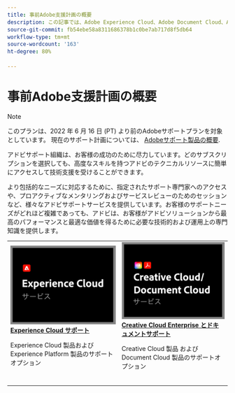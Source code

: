 ```yaml
---
title: 事前Adobe支援計画の概要
description: この記事では、Adobe Experience Cloud、Adobe Document Cloud、Adobe Creative Cloud のカスタマーサポートオプションの概要を説明します。
source-git-commit: fb54ebe58a8311686378b1c0be7ab717d8f5db64
workflow-type: tm+mt
source-wordcount: '163'
ht-degree: 80%

---
```


# 事前Adobe支援計画の概要

>[!NOTE]
>
>このプランは、2022 年 6 月 16 日 (PT) より前のAdobeサポートプランを対象としています。 現在のサポート計画については、 [Adobeサポート製品の概要](overview.md).

アドビサポート組織は、お客様の成功のために尽力しています。どのサブスクリプションを選択しても、高度なスキルを持つアドビのテクニカルリソースに簡単にアクセスして技術支援を受けることができます。

より包括的なニーズに対応するために、指定されたサポート専門家へのアクセスや、プロアクティブなメンタリングおよびサービスレビューのためのセッションなど、様々なアドビサポートサービスを提供しています。お客様のサポートニーズがどれほど複雑であっても、アドビは、お客様がアドビソリューションから最高のパフォーマンスと最適な価値を得るために必要な技術的および運用上の専門知識を提供します。

<table style="table-layout:fixed">
<tr>
  <td>
    <a href="dx-overview.md">
    <img alt="DX のサポート" src="assets/ECthumbnail.png"/>
    </a>
    <div>
    <a href="dx-overview.md"><strong>Experience Cloud サポート</strong></a>
    </div>
    <p>Experience Cloud 製品および Experience Platform 製品のサポートオプション</p>
    <br>
  </td>
  <td>
    <a href="dme-overview.md">
      <img alt="ビジネス" src="assets/CCDCThumbnail.png">
    </a>
    <div>
    <a href="dme-overview.md"><strong>Creative Cloud Enterprise とドキュメントサポート</strong></a>
    </div>
    <p>Creative Cloud 製品 および Document Cloud 製品のサポートオプション</p>
    <br>
  </td>
</tr>
</table>
